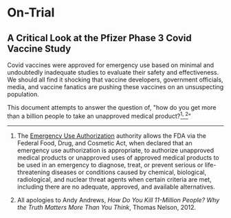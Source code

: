 # On-Trial
## A Critical Look at the Pfizer Phase 3 Covid Vaccine Study

<p>
Covid vaccines were approved for emergency use based on minimal and undoubtedly inadequate studies to evaluate their safety and effectiveness. We should all find it shocking that vaccine developers, government officials, media, and vaccine fanatics are pushing these vaccines on an unsuspecting population.

This document attempts to answer the question of, "how do you get more than a billion people to take an unapproved medical product?<a href="#fn1" class="footnote-ref" id="fnref1"><sup>1</sup></a><a href="#fn2" class="footnote-ref" id="fnref2"><sup>, 2</sup></a>"
</p>

<section class="footnotes">
<hr />
<ol>
<li id="fn1"><p>The <a href="https://www.fda.gov/emergency-preparedness-and-response/mcm-legal-regulatory-and-policy-framework/emergency-use-authorization">Emergency Use Authorization</a> authority allows the FDA via the Federal Food, Drug, and Cosmetic Act, when declared that an emergency use authorization is appropriate, to authorize unapproved medical products or unapproved uses of approved medical products to be used in an emergency to diagnose, treat, or prevent serious or life-threatening diseases or conditions caused by chemical, biological, radiological, and nuclear threat agents when certain criteria are met, including there are no adequate, approved, and available alternatives.<a href="#fnref1" class="footnote-back"></a></p></li>
<li id="fn2">
<p>All apologies to Andy Andrews, <em>How Do You Kill 11-Million People? Why the Truth Matters More Than You Think</em>, Thomas Nelson, 2012.<a href="#fnref2" class="footnote-back"></a></p>
</li>
</ol>
</section>

